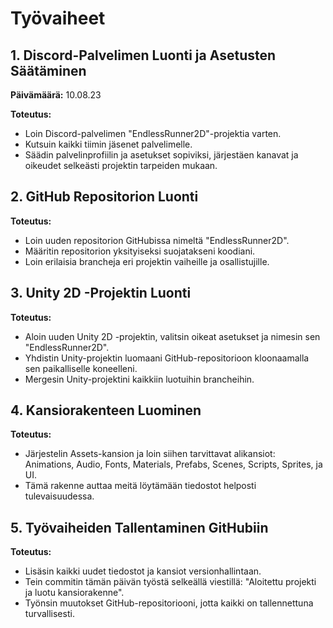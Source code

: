 # Työvaiheet

## 1. Discord-Palvelimen Luonti ja Asetusten Säätäminen

**Päivämäärä:** 10.08.23

**Toteutus:**
- Loin Discord-palvelimen "EndlessRunner2D"-projektia varten.
- Kutsuin kaikki tiimin jäsenet palvelimelle.
- Säädin palvelinprofiilin ja asetukset sopiviksi, järjestäen kanavat ja oikeudet selkeästi projektin tarpeiden mukaan.

## 2. GitHub Repositorion Luonti

**Toteutus:**
- Loin uuden repositorion GitHubissa nimeltä "EndlessRunner2D".
- Määritin repositorion yksityiseksi suojatakseni koodiani.
- Loin erilaisia brancheja eri projektin vaiheille ja osallistujille.

## 3. Unity 2D -Projektin Luonti

**Toteutus:**
- Aloin uuden Unity 2D -projektin, valitsin oikeat asetukset ja nimesin sen "EndlessRunner2D".
- Yhdistin Unity-projektin luomaani GitHub-repositorioon kloonaamalla sen paikalliselle koneelleni.
- Mergesin Unity-projektini kaikkiin luotuihin brancheihin.

## 4. Kansiorakenteen Luominen

**Toteutus:**
- Järjestelin Assets-kansion ja loin siihen tarvittavat alikansiot: Animations, Audio, Fonts, Materials, Prefabs, Scenes, Scripts, Sprites, ja UI.
- Tämä rakenne auttaa meitä löytämään tiedostot helposti tulevaisuudessa.

## 5. Työvaiheiden Tallentaminen GitHubiin

**Toteutus:**
- Lisäsin kaikki uudet tiedostot ja kansiot versionhallintaan.
- Tein commitin tämän päivän työstä selkeällä viestillä: "Aloitettu projekti ja luotu kansiorakenne".
- Työnsin muutokset GitHub-repositoriooni, jotta kaikki on tallennettuna turvallisesti.